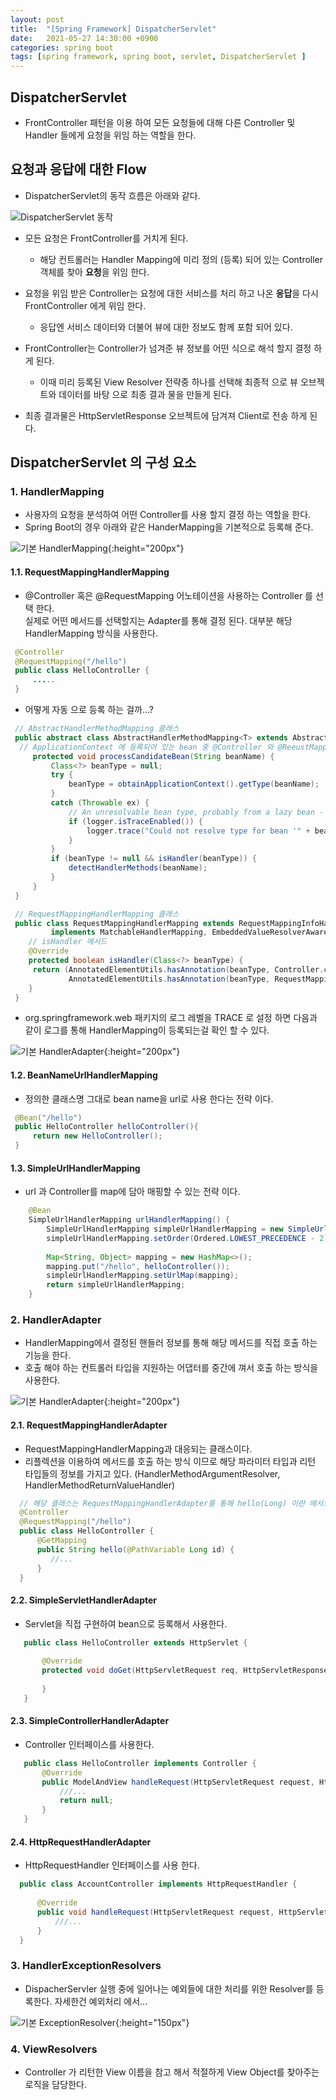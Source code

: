 ```yaml
---
layout: post
title:  "[Spring Framework] DispatcherServlet" 
date:   2021-05-27 14:30:00 +0900
categories: spring boot
tags: [spring framework, spring boot, servlet, DispatcherServlet ] 
---
```


## DispatcherServlet
 
- FrontController 패턴을 이용 하여 모든 요청들에 대해 다른 Controller 및 Handler 들에게 요청을 위임 하는 역할을 한다.

## 요청과 응답에 대한 Flow 

- DispatcherServlet의 동작 흐름은 아래와 같다.

![DispatcherServlet 동작](/assets/img/spring/spring-dispacher-servlet.png)
 
- 모든 요청은 FrontController를 거치게 된다.
   - 해당 컨트롤러는 Handler Mapping에 미리 정의 (등록) 되어 있는 Controller 객체를 찾아 **요청**을 위임 한다.
    
- 요청을 위임 받은 Controller는 요청에 대한 서비스를 처리 하고 나온 **응답**을 다시 FrontController 에게 위임 한다.
   - 응답엔 서비스 데이터와 더불어 뷰에 대한 정보도 함께 포함 되어 있다.
   
-  FrontController는 Controller가 넘겨준 뷰 정보를 어떤 식으로 해석 할지 결정 하게 된다.
   - 이때 미리 등록된 View Resolver 전략중 하나를 선택해 최종적 으로 뷰 오브젝트와 데이터를 바탕 으로 최종 결과 물을 만들게 된다. 
    
- 최종 결과물은 HttpServletResponse 오브젝트에 담겨져 Client로 전송 하게 된다.  

## DispatcherServlet 의 구성 요소 

### 1. HandlerMapping
 - 사용자의 요청을 분석하여 어떤 Controller를 사용 할지 결정 하는 역할을 한다. 
 - Spring Boot의 경우 아래와 같은 HanderMapping을 기본적으로 등록해 준다.
 
![기본 HandlerMapping](/assets/img/spring/default_handler_mapping.png){:height="200px"}

#### 1.1. RequestMappingHandlerMapping 

   - @Controller 혹은 @RequestMapping 어노테이션을 사용하는 Controller 를 선택 한다.   
     실제로 어떤 메서드를 선택할지는 Adapter를 통해 결정 된다. 대부분 해당 HandlerMapping 방식을 사용한다.
   
   ```java
    @Controller
    @RequestMapping("/hello")
    public class HelloController {
        .....
    }
   ```
   - 어떻게 자동 으로 등록 하는 걸까...?
   
   ```java
    // AbstractHandlerMethodMapping 클래스
    public abstract class AbstractHandlerMethodMapping<T> extends AbstractHandlerMapping implements InitializingBean {
     // ApplicationContext 에 등록되어 있는 bean 중 @Controller 와 @ReeustMapping이 등록된 bean을 찾아 등록한다. 
        protected void processCandidateBean(String beanName) {
            Class<?> beanType = null;
            try {
                beanType = obtainApplicationContext().getType(beanName);
            }
            catch (Throwable ex) {
                // An unresolvable bean type, probably from a lazy bean - let's ignore it.
                if (logger.isTraceEnabled()) {
                    logger.trace("Could not resolve type for bean '" + beanName + "'", ex);
                }
            }
            if (beanType != null && isHandler(beanType)) {
                detectHandlerMethods(beanName);
            }
        }
    }
   ```
   ```java
    // RequestMappingHandlerMapping 클래스 
    public class RequestMappingHandlerMapping extends RequestMappingInfoHandlerMapping
    		implements MatchableHandlerMapping, EmbeddedValueResolverAware {
       // isHandler 메서드 
       @Override
       protected boolean isHandler(Class<?> beanType) {
       	return (AnnotatedElementUtils.hasAnnotation(beanType, Controller.class) ||
       			AnnotatedElementUtils.hasAnnotation(beanType, RequestMapping.class));
       }
    }
   ```
 - org.springframework.web 패키지의 로그 레벨을 TRACE 로 설정 하면  다음과 같이 로그를 통해 HandlerMapping이 등록되는걸 확인 할 수 있다.
  
 ![기본 HandlerAdapter](/assets/img/spring/request_handler_mapping_log.png){:height="200px"}
 

#### 1.2. BeanNameUrlHandlerMapping
    
   - 정의한 클래스명 그대로 bean name을 url로 사용 한다는 전략 이다.
   
   ```java
    @Bean("/hello")
    public HelloController helloController(){
        return new HelloController();
    }
   ``` 
#### 1.3. SimpleUrlHandlerMapping
   
  - url 과 Controller를 map에 담아 매핑할 수 있는 전략 이다.
    
 ```java
     @Bean
     SimpleUrlHandlerMapping urlHandlerMapping() {
         SimpleUrlHandlerMapping simpleUrlHandlerMapping = new SimpleUrlHandlerMapping();
         simpleUrlHandlerMapping.setOrder(Ordered.LOWEST_PRECEDENCE - 2);
     
         Map<String, Object> mapping = new HashMap<>();
         mapping.put("/hello", helloController());
         simpleUrlHandlerMapping.setUrlMap(mapping);
         return simpleUrlHandlerMapping;
     } 
   ``` 
 
### 2. HandlerAdapter
 - HandlerMapping에서 결정된 핸들러 정보를 통해 해당 메서드를 직접 호출 하는 기능을 한다. 
 - 호출 해야 하는 컨트롤러 타입을 지원하는 어댑터를 중간에 껴서 호출 하는 방식을 사용한다.
 
 ![기본 HandlerAdapter](/assets/img/spring/default_handler_adapter.png){:height="200px"}
 
#### 2.1. RequestMappingHandlerAdapter
 - RequestMappingHandlerMapping과 대응되는 클래스이다.
 - 리플렉션을 이용하여 메서드를 호출 하는 방식 이므로 해당 파라미터 타입과 리턴 타입들의 정보를 가지고 있다.
    (HandlerMethodArgumentResolver, HandlerMethodReturnValueHandler)
 
  ```java
    // 해당 클래스는 RequestMappingHandlerAdapter를 통해 hello(Long) 이란 메서드가 호출 된다.
    @Controller
    @RequestMapping("/hello")
    public class HelloController {
        @GetMapping
        public String hello(@PathVariable Long id) {
           //...
        }
    }
  ``` 
    
#### 2.2. SimpleServletHandlerAdapter
 - Servlet을 직접 구현하여 bean으로 등록해서 사용한다.
  
 ```java
    public class HelloController extends HttpServlet {
    
        @Override
        protected void doGet(HttpServletRequest req, HttpServletResponse resp) throws ServletException, IOException {
    
        }
    }
 ```
   
#### 2.3. SimpleControllerHandlerAdapter
  - Controller 인터페이스를 사용한다. 
  
 ```java
    public class HelloController implements Controller {
        @Override
        public ModelAndView handleRequest(HttpServletRequest request, HttpServletResponse response) throws Exception {
            ///... 
            return null;
        }
    }
 ```

#### 2.4. HttpRequestHandlerAdapter

 - HttpRequestHandler 인터페이스를 사용 한다.
 
  ```java
    public class AccountController implements HttpRequestHandler {
    
        @Override
        public void handleRequest(HttpServletRequest request, HttpServletResponse response)  {
            ///...
        }
    }
  ```
 

### 3. HandlerExceptionResolvers
 - DispacherServler 실행 중에 일어나는 예외들에 대한 처리를 위한 Resolver를 등록한다. 자세한건 예외처리 에서...

  ![기본 ExceptionResolver](/assets/img/spring/default_exception_resolver.png){:height="150px"}
  
### 4. ViewResolvers
 - Controller 가 리턴한 View 이름을 참고 해서 적절하게 View Object를 찾아주는 로직을 담당한다.
